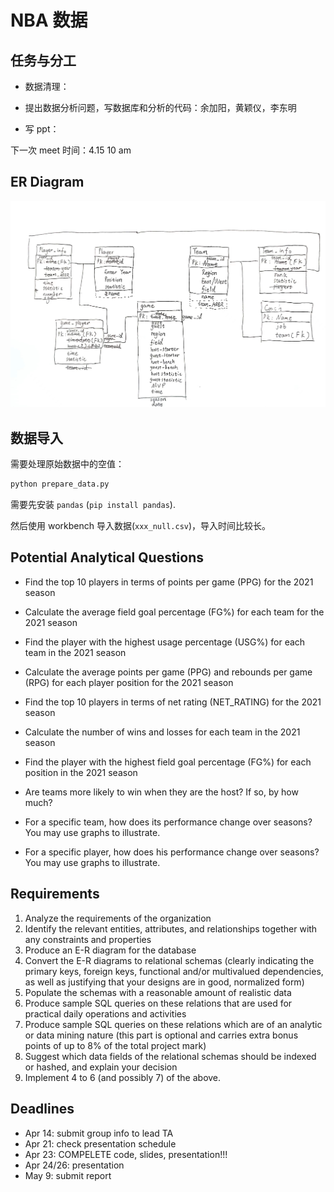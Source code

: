 # NBA 数据

## 任务与分工

- 数据清理：

- 提出数据分析问题，写数据库和分析的代码：余加阳，黄颖仪，李东明

- 写 ppt：

下一次 meet 时间：4.15 10 am

## ER Diagram

![image](assets/er-diagram-0411.jpg)

## 数据导入

需要处理原始数据中的空值：

```bash
python prepare_data.py
```

需要先安装 `pandas` (`pip install pandas`).

然后使用 workbench 导入数据(`xxx_null.csv`)，导入时间比较长。

## Potential Analytical Questions

- Find the top 10 players in terms of points per game (PPG) for the 2021 season

- Calculate the average field goal percentage (FG%) for each team for the 2021 season

- Find the player with the highest usage percentage (USG%) for each team in the 2021 season

- Calculate the average points per game (PPG) and rebounds per game (RPG) for each player position for the 2021 season

- Find the top 10 players in terms of net rating (NET_RATING) for the 2021 season

- Calculate the number of wins and losses for each team in the 2021 season

- Find the player with the highest field goal percentage (FG%) for each position in the 2021 season

- Are teams more likely to win when they are the host? If so, by how much?

- For a specific team, how does its performance change over seasons? You may use graphs to illustrate.

- For a specific player, how does his performance change over seasons? You may use graphs to illustrate.

## Requirements
1.	Analyze the requirements of the organization
2.	Identify the relevant entities, attributes, and relationships together with any constraints and properties
3.	Produce an E-R diagram for the database
4.	Convert the E-R diagrams to relational schemas (clearly indicating the primary keys, foreign keys, functional and/or multivalued dependencies, as well as justifying that your designs are in good, normalized form)
5.	Populate the schemas with a reasonable amount of realistic data
6.	Produce sample SQL queries on these relations that are used for practical daily operations and activities 
7.	Produce sample SQL queries on these relations which are of an analytic or data mining nature (this part is optional and carries extra bonus points of up to 8% of the total project mark)
8.	Suggest which data fields of the relational schemas should be indexed or hashed, and explain your decision
9.	Implement 4 to 6 (and possibly 7) of the above.

## Deadlines
* Apr 14: submit group info to lead TA
* Apr 21: check presentation schedule
* Apr 23: COMPELETE code, slides, presentation!!!
* Apr 24/26: presentation
* May 9: submit report